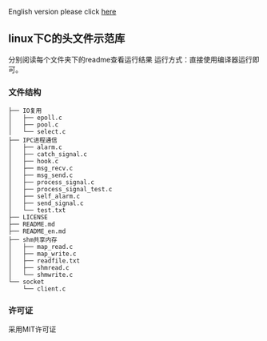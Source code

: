 English version please click [here](README_en.md)

## linux下C的头文件示范库
分别阅读每个文件夹下的readme查看运行结果
运行方式：直接使用编译器运行即可。

### 文件结构

```shell
├── IO复用
│   ├── epoll.c
│   ├── pool.c
│   └── select.c
├── IPC进程通信
│   ├── alarm.c
│   ├── catch_signal.c
│   ├── hook.c
│   ├── msg_recv.c
│   ├── msg_send.c
│   ├── process_signal.c
│   ├── process_signal_test.c
│   ├── self_alarm.c
│   ├── send_signal.c
│   └── test.txt
├── LICENSE
├── README.md
├── README_en.md
├── shm共享内存
│   ├── map_read.c
│   ├── map_write.c
│   ├── readfile.txt
│   ├── shmread.c
│   └── shmwrite.c
└── socket
    └── client.c
```

### 许可证

采用MIT许可证
